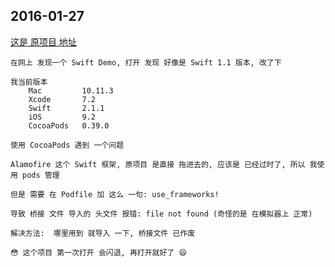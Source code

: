 ## 2016-01-27 

  [这是 原项目 地址](https://github.com/NikantVohra/HackerNewsClient-iOS)  	
  		
  	在网上 发现一个 Swift Demo, 打开 发现 好像是 Swift 1.1 版本, 改了下
  	
  	我当前版本
    	Mac			10.11.3 
    	Xcode 		7.2
    	Swift		2.1.1
    	iOS			9.2
    	CocoaPods	0.39.0
    	
`使用 CocoaPods 遇到 一个问题`
	
	Alamofire 这个 Swift 框架, 原项目 是直接 拖进去的, 应该是 已经过时了, 所以 我使用 pods 管理
	
	但是 需要 在 Podfile 加 这么 一句: use_frameworks!
	
	导致 桥接 文件 导入的 头文件 报错: file not found (奇怪的是 在模拟器上 正常)
	
	解决方法:  哪里用到 就导入 一下, 桥接文件 已作废
	
	😳 这个项目 第一次打开 会闪退, 再打开就好了 😄

